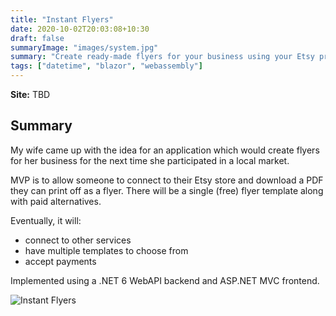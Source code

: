 ```yaml
---
title: "Instant Flyers"
date: 2020-10-02T20:03:08+10:30
draft: false
summaryImage: "images/system.jpg"
summary: "Create ready-made flyers for your business using your Etsy profile."
tags: ["datetime", "blazor", "webassembly"]
---
```


**Site:** TBD

## Summary

My wife came up with the idea for an application which would create flyers for her business for the next time she participated in a local market.

MVP is to allow someone to connect to their Etsy store and download a PDF they can print off as a flyer. There will be a single (free) flyer template along with paid alternatives.

Eventually, it will:
* connect to other services
* have multiple templates to choose from
* accept payments

Implemented using a .NET 6 WebAPI backend and ASP.NET MVC frontend.

![Instant Flyers](https://www.owen.nz/instantflyers_screenshot.png)
